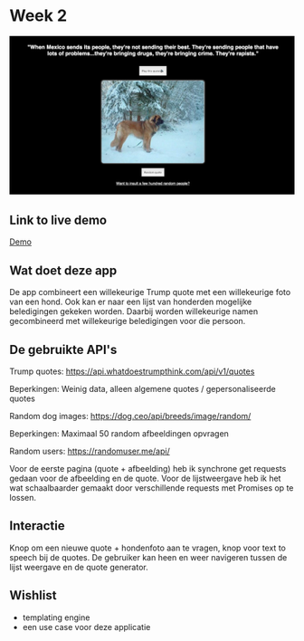 # Week 2

![screenshot](./screenshot.png)

## Link to live demo

[Demo](https://joostflick.github.io/web-app-from-scratch-18-19/week1/)

## Wat doet deze app

De app combineert een willekeurige Trump quote met een willekeurige foto van een hond. Ook kan er naar een lijst van honderden mogelijke beledigingen gekeken worden. Daarbij worden willekeurige namen gecombineerd met willekeurige beledigingen voor die persoon.

## De gebruikte API's

Trump quotes:
https://api.whatdoestrumpthink.com/api/v1/quotes

Beperkingen: Weinig data, alleen algemene quotes / gepersonaliseerde quotes

Random dog images:
https://dog.ceo/api/breeds/image/random/

Beperkingen: Maximaal 50 random afbeeldingen opvragen

Random users:
https://randomuser.me/api/

Voor de eerste pagina (quote + afbeelding) heb ik synchrone get requests gedaan voor de afbeelding en de quote. Voor de lijstweergave heb ik het wat schaalbaarder gemaakt door verschillende requests met Promises op te lossen.

## Interactie

Knop om een nieuwe quote + hondenfoto aan te vragen, knop voor text to speech bij de quotes.
De gebruiker kan heen en weer navigeren tussen de lijst weergave en de quote generator.

## Wishlist

- templating engine
- een use case voor deze applicatie
